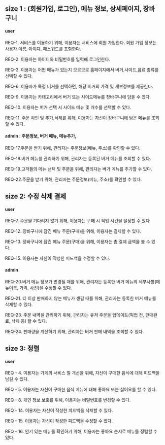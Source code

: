 ## size 1 : (회원가입, 로그인), 메뉴 정보, 상세페이지, 장바구니
#### user
REQ-1. 서비스를 이용하기 위해, 이용자는 서비스에 회원 가입한다. 회원 가입 정보는 사용자 이름, 아이디, 패스워드를 포함한다.   

REQ-2. 이용자는 아이디와 비밀번호를 입력해 로그인한다.  

REQ-3. 이용자는 어떤 메뉴가 있는지 모르므로 홈페이지에서 버거,사이드,음료 종류를 선택할 수 있다.  

REQ-6. 이용자가 특정 버거를 선택하면, 해당 버거의 가격 및 세부정보를 제공한다.

REQ-9. 이용자는 카테고리에서 버거 또는 사이드메뉴를 장바구니에 담을 수 있다.

REQ-10. 이용자는 버거 선택 시 사이드 메뉴 및 개수를 선택할 수 있다.

REQ-11. 주문 확인 및 추가,삭제를 위해, 이용자는 자신이 장바구니에 담은 메뉴를 조회할 수 있다.

#### admin : 주문정보, 버거 메뉴, 메뉴추가,

REQ-17.주문을 받기 위해, 관리자는 주문정보(메뉴, 주소)를 확인할 수 있다.

REQ-18.버거 메뉴를 관리하기 위해, 관리자는 등록된 버거 메뉴를 조회할 수 있다.

REQ-19.고객들의 메뉴 선택 및 주문을 위해, 관리자는 버거 메뉴를 추가할 수 있다.

REQ-22.주문을 받기 위해, 관리자는 주문정보(메뉴, 주소)를 확인할 수 있다.
 
## size 2: 수정 삭제 결제
#### user
REQ-7. 주문을 기다리지 않기 위해, 이용자는 구매 시 픽업 시간을 설정할 수 있다

REQ-12. 장바구니에 담긴 메뉴 주문(구매)을 위해, 이용자는 결제할 수 있다.

REQ-13. 장바구니에 담긴 메뉴 주문(구매)을 위해, 이용자는 총 결제 금액을 볼 수 있다.

REQ-15. 이용자는 자신이 작성한 피드백을 수정할 수 있다.
#### admin
REQ-20.버거 메뉴 정보가 변경될 때를 위해, 관리자는 등록한 버거 메뉴의 세부사항(메뉴이름, 가격, 사진)을 수정할 수 있다. 

REQ-21. 더 이상 판매하지 않는 메뉴가 생길 때를 위해, 관리자는 등록한 버거 메뉴를 삭제할 수 있다.

REQ-23. 주문 내역을 관리하기 위해, 관리자는 유저 주문을 업데이트(픽업 전, 판매완료, 삭제 등) 할 수 있다.

REQ-24. 판매량을 계산하기 위해, 관리자는 버거 판매 내역을 조회할 수 있다.
 
## size 3: 정렬 
#### user
REQ - 4. 이용자는 가게의 서비스 질 개선을 위해, 자신이 구매한 음식에 대해 피드백을 남길 수 있다.

REQ - 5. 이용자는 자신이 구매한 음식 메뉴에 대해 좋아요 또는 싫어요를 할 수 있다.

REQ - 8. 개인 정보 보호를 위해, 이용자는 비밀번호를 변경할 수 있다.

REQ - 14. 이용자는 자신이 작성한 피드백을 삭제할 수 있다.

REQ - 15. 이용자는 자신이 작성한 피드백을 수정할 수 있다.

REQ - 16. 인기 있는 메뉴를 확인하기 위해, 이용자는 좋아요 순서로 메뉴를 정렬할 수 있다.
